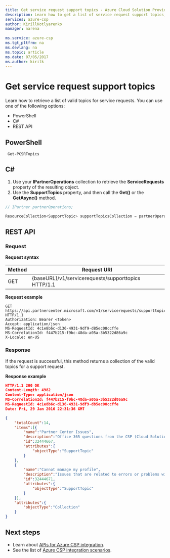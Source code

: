 ```yaml
---
title: Get service request support topics - Azure Cloud Solution Provider | Microsoft Docs
description: Learn how to get a list of service request support topics, for Azure Cloud Solution Provider (Azure CSP) integration.
services: azure-csp
author: KirillKotlyarenko
manager: narena
 
ms.service: azure-csp
ms.tgt_pltfrm: na
ms.devlang: na
ms.topic: article
ms.date: 07/05/2017
ms.author: kirilk
---
```


# Get service request support topics

Learn how to retrieve a list of valid topics for service requests. You can use one of the following options:

- PowerShell
- C#
- REST API

## PowerShell

` Get-PCSRTopics`

## C#

1. Use your **IPartnerOperations** collection to retrieve the **ServiceRequests** property of the resulting object.
2. Use the **SupportTopics** property, and then call the **Get()** or the **GetAsync()** method.

```csharp
// IPartner partnerOperations;

ResourceCollection<SupportTopic> supportTopicsCollection = partnerOperations.ServiceRequests.SupportTopics.Get();
```

## REST API

### Request

**Request syntax**

|Method|Request URI|
|---|---|
|GET|{baseURL}/v1/servicerequests/supporttopics HTTP/1.1|

**Request example**

```http
GET https://api.partnercenter.microsoft.com/v1/servicerequests/supporttopics HTTP/1.1
Authorization: Bearer <token>
Accept: application/json
MS-RequestId: 4c1e8b6c-d136-4931-9df9-d85ec08ccffe
MS-CorrelationId: f447b215-f9bc-48da-a05a-3b5322d86a9c
X-Locale: en-US
```

### Response

If the request is successful, this method returns a collection of the valid topics for a support request.

**Response example**

```json
HTTP/1.1 200 OK
Content-Length: 4982
Content-Type: application/json
MS-CorrelationId: f447b215-f9bc-48da-a05a-3b5322d86a9c
MS-RequestId: 4c1e8b6c-d136-4931-9df9-d85ec08ccffe
Date: Fri, 29 Jan 2016 22:31:36 GMT

{
    "totalCount":14,
    "items":[{
        "name":"Partner Center Issues",
        "description":"Office 365 questions from the CSP (Cloud Solution Provider) partners using Partner Center",
        "id":32444667,
        "attributes":{
            "objectType":"SupportTopic"
        }
    },
    {
        "name":"Cannot manage my profile",
        "description":"Issues that are related to errors or problems with managing a profile",
        "id":32444671,
        "attributes":{
            "objectType":"SupportTopic"
        }
    }],
    "attributes":{
        "objectType":"Collection"
    }
}
```

## Next steps

- Learn about [APIs for Azure CSP integration](../available-apis-overview.md).
- See the list of [Azure CSP integration scenarios](../integration-scenarios-list.md).
